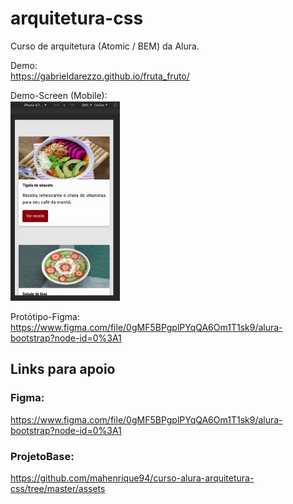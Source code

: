 # arquitetura-css
Curso de arquitetura (Atomic / BEM) da Alura. 

Demo:  
https://gabrieldarezzo.github.io/fruta_fruto/  


Demo-Screen (Mobile):  
![Demo do Tinder Dev](docs/demo_mobile.jpeg)  


Protótipo-Figma: https://www.figma.com/file/0gMF5BPgplPYqQA6Om1T1sk9/alura-bootstrap?node-id=0%3A1


## Links para apoio  

### Figma:
https://www.figma.com/file/0gMF5BPgplPYqQA6Om1T1sk9/alura-bootstrap?node-id=0%3A1

### ProjetoBase:  
https://github.com/mahenrique94/curso-alura-arquitetura-css/tree/master/assets
